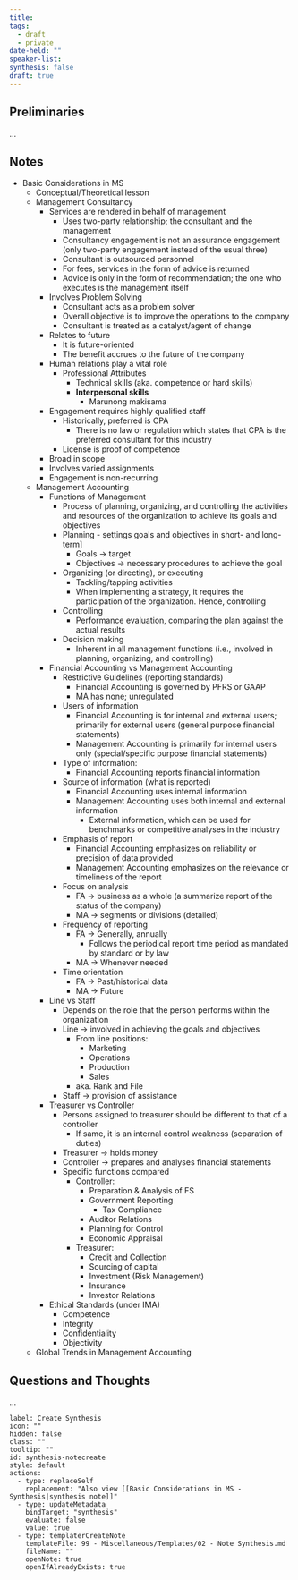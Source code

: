 ```yaml
---
title: 
tags:
  - draft
  - private
date-held: ""
speaker-list: 
synthesis: false
draft: true
---
```


## Preliminaries
…

## Notes
- Basic Considerations in MS
	- Conceptual/Theoretical lesson
	- Management Consultancy
		- Services are rendered in behalf of management
			- Uses two-party relationship; the consultant and the management
			- Consultancy engagement is not an assurance engagement (only two-party engagement instead of the usual three)
			- Consultant is outsourced personnel
			- For fees, services in the form of advice is returned
			- Advice is only in the form of recommendation; the one who executes is the management itself
		- Involves Problem Solving
			- Consultant acts as a problem solver
			- Overall objective is to improve the operations to the company
			- Consultant is treated as a catalyst/agent of change
		- Relates to future
			- It is future-oriented
			- The benefit accrues to the future of the company
		- Human relations play a vital role
			- Professional Attributes
				- Technical skills (aka. competence or hard skills)
				- **Interpersonal skills**
					- Marunong makisama
		- Engagement requires highly qualified staff
			- Historically, preferred is CPA
				- There is no law or regulation which states that CPA is the preferred consultant for this industry
			- License is proof of competence
		- Broad in scope
		- Involves varied assignments
		- Engagement is non-recurring
	- Management Accounting
		- Functions of Management
			- Process of planning, organizing, and controlling the activities and resources of the organization to achieve its goals and objectives
			- Planning - settings goals and objectives in short- and long-term]
				- Goals → target
				- Objectives → necessary procedures to achieve the goal
			- Organizing (or directing), or executing
				- Tackling/tapping activities
				- When implementing a strategy, it requires the participation of the organization. Hence, controlling
			- Controlling
				- Performance evaluation, comparing the plan against the actual results
			- Decision making
				- Inherent in all management functions (i.e., involved in planning, organizing, and controlling)
		- Financial Accounting vs Management Accounting
			- Restrictive Guidelines (reporting standards)
				- Financial Accounting is governed by PFRS or GAAP
				- MA has none; unregulated
			- Users of information
				- Financial Accounting is for internal and external users; primarily for external users (general purpose financial statements)
				- Management Accounting is primarily for internal users only (special/specific purpose financial statements)
			- Type of information:
				- Financial Accounting reports financial information
			- Source of information (what is reported)
				- Financial Accounting uses internal information
				- Management Accounting uses both internal and external information
					- External information, which can be used for benchmarks or competitive analyses in the industry
			- Emphasis of report
				- Financial Accounting emphasizes on reliability or precision of data provided
				- Management Accounting emphasizes on the relevance or timeliness of the report
			- Focus on analysis
				- FA → business as a whole (a summarize report of the status of the company)
				- MA → segments or divisions (detailed)
			- Frequency of reporting
				- FA → Generally, annually
					- Follows the periodical report time period as mandated by standard or by law
				- MA → Whenever needed
			- Time orientation
				- FA → Past/historical data
				- MA → Future
		- Line vs Staff
			- Depends on the role that the person performs within the organization
			- Line → involved in achieving the goals and objectives
				- From line positions:
					- Marketing
					- Operations
					- Production
					- Sales
				- aka. Rank and File
			- Staff → provision of assistance
		- Treasurer vs Controller
			- Persons assigned to treasurer should be different to that of a controller
				- If same, it is an internal control weakness (separation of duties)
			- Treasurer → holds money
			- Controller → prepares and analyses financial statements
			- Specific functions compared
				- Controller:
					- Preparation & Analysis of FS
					- Government Reporting
						- Tax Compliance
					- Auditor Relations
					- Planning for Control
					- Economic Appraisal
				- Treasurer:
					- Credit and Collection
					- Sourcing of capital
					- Investment (Risk Management)
					- Insurance
					- Investor Relations
		- Ethical Standards (under IMA)
			- Competence
			- Integrity
			- Confidentiality
			- Objectivity
	- Global Trends in Management Accounting

## Questions and Thoughts
…

```meta-bind-button
label: Create Synthesis
icon: ""
hidden: false
class: ""
tooltip: ""
id: synthesis-notecreate
style: default
actions:
  - type: replaceSelf
    replacement: "Also view [[Basic Considerations in MS - Synthesis|synthesis note]]"
  - type: updateMetadata
    bindTarget: "synthesis"
    evaluate: false
    value: true
  - type: templaterCreateNote
    templateFile: 99 - Miscellaneous/Templates/02 - Note Synthesis.md
    fileName: ""
    openNote: true
    openIfAlreadyExists: true

```
